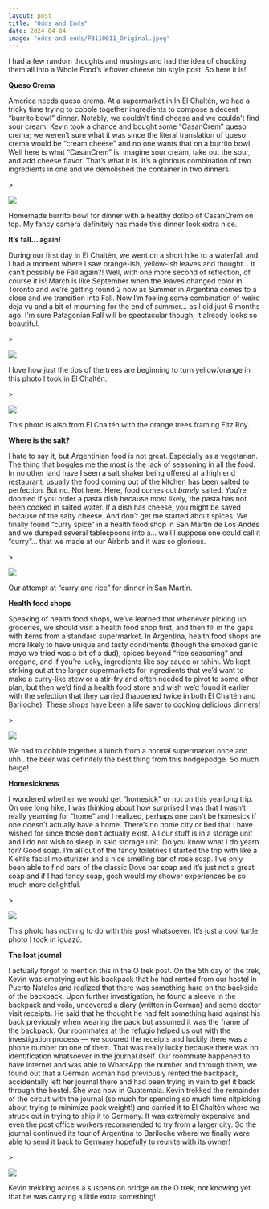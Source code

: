 ```yaml
---
layout: post
title: "Odds and Ends"
date: 2024-04-04
image: "odds-and-ends/P3110011_Original.jpeg"
---
```


I had a few random thoughts and musings and had the idea of chucking them all into a Whole Food’s leftover cheese bin style post. So here it is!

**Queso Crema**

America needs queso crema. At a supermarket in In El Chaltén, we had a tricky time trying to cobble together ingredients to compose a decent “burrito bowl” dinner. Notably, we couldn’t find cheese and we couldn’t find sour cream. Kevin took a chance and bought some “CasanCrem” queso crema; we weren’t sure what it was since the literal translation of queso crema would be “cream cheese” and no one wants that on a burrito bowl. Well here is what “CasanCrem” is: imagine sour cream, take out the sour, and add cheese flavor. That’s what it is. It’s a glorious combination of two ingredients in one and we demolished the container in two dinners.

\>

![](assets/img/odds-and-ends/P3080477_Original.jpeg)

<figcaption>

Homemade burrito bowl for dinner with a healthy dollop of CasanCrem on top. My fancy camera definitely has made this dinner look extra nice.

</figcaption>

**It’s fall… again!**

During our first day in El Chaltén, we went on a short hike to a waterfall and I had a moment where I saw orange-ish, yellow-ish leaves and thought… it can’t possibly be Fall again?! Well, with one more second of reflection, of course it is! March is like September when the leaves changed color in Toronto and we’re getting round 2 now as Summer in Argentina comes to a close and we transition into Fall. Now I’m feeling some combination of weird deja vu and a bit of mourning for the end of summer… as I did just 6 months ago. I’m sure Patagonian Fall will be spectacular though; it already looks so beautiful. 

\>

![](assets/img/odds-and-ends/P3110011_Original.jpeg)

<figcaption>

I love how just the tips of the trees are beginning to turn yellow/orange in this photo I took in El Chaltén.

</figcaption>

\>

![](assets/img/odds-and-ends/P3110053_Original.jpeg)

<figcaption>

This photo is also from El Chaltén with the orange trees framing Fitz Roy.

</figcaption>

**Where is the salt?**

I hate to say it, but Argentinian food is not great. Especially as a vegetarian. The thing that boggles me the most is the lack of seasoning in all the food. In no other land have I seen a salt shaker being offered at a high end restaurant; usually the food coming out of the kitchen has been salted to perfection. But no. Not here. Here, food comes out _barely_ salted. You’re doomed if you order a pasta dish because most likely, the pasta has not been cooked in salted water. If a dish has cheese, you might be saved because of the salty cheese. And don’t get me started about spices. We finally found “curry spice” in a health food shop in San Martín de Los Andes and we dumped several tablespoons into a... well I suppose one could call it “curry”… that we made at our Airbnb and it was so glorious.

\>

![](assets/img/odds-and-ends/P3230030_Original.jpeg)

<figcaption>

Our attempt at “curry and rice” for dinner in San Martín.

</figcaption>

**Health food shops**

Speaking of health food shops, we’ve learned that whenever picking up groceries, we should visit a health food shop first, and then fill in the gaps with items from a standard supermarket. In Argentina, health food shops are more likely to have unique and tasty condiments (though the smoked garlic mayo we tried was a bit of a dud), spices beyond “rice seasoning” and oregano, and if you’re lucky, ingredients like soy sauce or tahini. We kept striking out at the larger supermarkets for ingredients that we’d want to make a curry-like stew or a stir-fry and often needed to pivot to some other plan, but then we’d find a health food store and wish we’d found it earlier with the selection that they carried (happened twice in both El Chaltén and Bariloche). These shops have been a life saver to cooking delicious dinners!

\>

![](assets/img/odds-and-ends/PXL_20240324_153427337_Original.jpeg)

<figcaption>

We had to cobble together a lunch from a normal supermarket once and uhh.. the beer was definitely the best thing from this hodgepodge. So much beige!

</figcaption>

**Homesickness**

I wondered whether we would get “homesick” or not on this yearlong trip. On one long hike, I was thinking about how surprised I was that I wasn’t really yearning for “home” and I realized, perhaps one can’t be homesick if one doesn’t actually have a home. There’s no home city or bed that I have wished for since those don’t actually exist. All our stuff is in a storage unit and I do not wish to sleep in said storage unit. Do you know what I do yearn for? Good soap. I’m all out of the fancy toiletries I started the trip with like a Kiehl’s facial moisturizer and a nice smelling bar of rose soap. I’ve only been able to find bars of the classic Dove bar soap and it’s just not a great soap and if I had fancy soap, gosh would my shower experiences be so much more delightful.

\>

![](assets/img/odds-and-ends/P2140069_Original.jpeg)

<figcaption>

This photo has nothing to do with this post whatsoever. It’s just a cool turtle photo I took in Iguazú.

</figcaption>

**The lost journal**

I actually forgot to mention this in the O trek post. On the 5th day of the trek, Kevin was emptying out his backpack that he had rented from our hostel in Puerto Natales and realized that there was something hard on the backside of the backpack. Upon further investigation, he found a sleeve in the backpack and voila, uncovered a diary (written in German) and some doctor visit receipts. He said that he thought he had felt something hard against his back previously when wearing the pack but assumed it was the frame of the backpack. Our roommates at the refugio helped us out with the investigation process — we scoured the receipts and luckily there was a phone number on one of them. That was really lucky because there was no identification whatsoever in the journal itself. Our roommate happened to have internet and was able to WhatsApp the number and through them, we found out that a German woman had previously rented the backpack, accidentally left her journal there and had been trying in vain to get it back through the hostel. She was now in Guatemala. Kevin trekked the remainder of the circuit with the journal (so much for spending so much time nitpicking about trying to minimize pack weight!) and carried it to El Chaltén where we struck out in trying to ship it to Germany. It was extremely expensive and even the post office workers recommended to try from a larger city. So the journal continued its tour of Argentina to Bariloche where we finally were able to send it back to Germany hopefully to reunite with its owner!

\>

![](assets/img/odds-and-ends/PXL_20240302_173639807_Original.jpeg)

<figcaption>

Kevin trekking across a suspension bridge on the O trek, not knowing yet that he was carrying a little extra something!

</figcaption>
